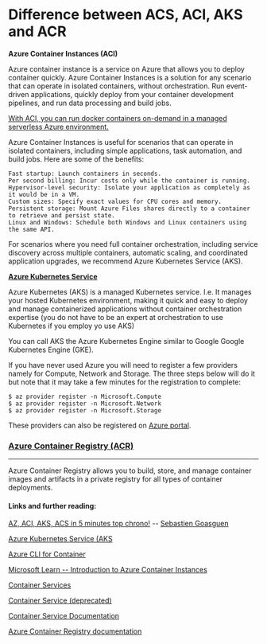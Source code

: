 # Difference between ACS, ACI, AKS and ACR


**Azure Container Instances (ACI)**

Azure container instance is a service on Azure that allows you to deploy container quickly. Azure Container Instances is a solution for any scenario that can operate in isolated containers, without orchestration. Run event-driven applications, quickly deploy from your container development pipelines, and run data processing and build jobs.

[With ACI, you can run docker containers on-demand in a managed serverless Azure environment.](https://docs.microsoft.com/en-us/azure/container-instances/)

Azure Container Instances is useful for scenarios that can operate in isolated containers, including simple applications, task automation, and build jobs. Here are some of the benefits:

    Fast startup: Launch containers in seconds.
    Per second billing: Incur costs only while the container is running.
    Hypervisor-level security: Isolate your application as completely as it would be in a VM.
    Custom sizes: Specify exact values for CPU cores and memory.
    Persistent storage: Mount Azure Files shares directly to a container to retrieve and persist state.
    Linux and Windows: Schedule both Windows and Linux containers using the same API.

For scenarios where you need full container orchestration, including service discovery across multiple containers, automatic scaling, and coordinated application upgrades, we recommend Azure Kubernetes Service (AKS).

**[Azure Kubernetes Service](https://docs.microsoft.com/en-us/azure/aks/)**

Azure Kubernetes (AKS) is a managed Kubernetes service. I.e. It manages your hosted Kubernetes environment, making it quick and easy to deploy and manage containerized applications without container orchestration expertise (you do not have to be an expert at orchestration to use Kubernetes if you employ yo use AKS)

You can call AKS the Azure Kubernetes Engine similar to Google Google Kubernetes Engine (GKE).

If you have never used Azure you will need to register a few providers namely for Compute, Network and Storage. The three steps below will do it but note that it may take a few minutes for the registration to complete:


```
$ az provider register -n Microsoft.Compute
$ az provider register -n Microsoft.Network
$ az provider register -n Microsoft.Storage
```

These providers can also be registered on [Azure portal](https://docs.microsoft.com/en-us/azure/azure-resource-manager/resource-manager-supported-services#azure-portal).


### [Azure Container Registry (ACR)](https://docs.microsoft.com/en-us/azure/container-registry/) ###
---

Azure Container Registry allows you to build, store, and manage container images and artifacts in a private registry for all types of container deployments.


#### Links and further reading: ####

[AZ, ACI, AKS, ACS in 5 minutes top chrono!](https://medium.com/bitnami-perspectives/az-aci-aks-acs-in-5-minutes-top-chrono-65c9952dfeb8) -- [Sebastien Goasguen](https://medium.com/@sebgoa)

[Azure Kubernetes Service (AKS](https://docs.microsoft.com/en-us/azure/aks/)

[Azure CLI for Container](https://docs.microsoft.com/en-us/cli/azure/container?view=azure-cli-latest#az-container-create)

[Microsoft Learn -- Introduction to Azure Container Instances](https://docs.microsoft.com/en-us/learn/modules/run-docker-with-azure-container-instances/1-introduction)

[Container Services](https://azure.microsoft.com/en-us/product-categories/containers/)

[Container Service (deprecated)](https://azuremarketplace.microsoft.com/en-us/marketplace/apps/microsoft.acs)

[Container Service Documentation](https://docs.microsoft.com/en-us/azure/container-service/)

[Azure Container Registry documentation](https://docs.microsoft.com/en-us/azure/container-registry/)
